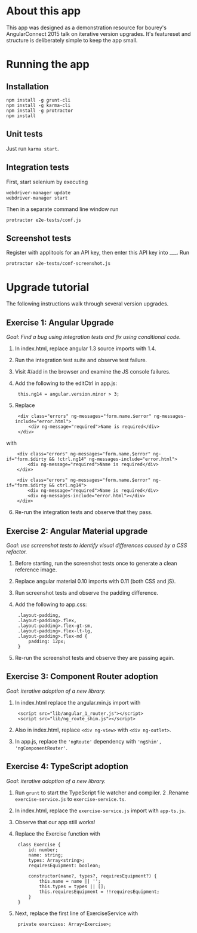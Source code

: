 # About this app

This app was designed as a demonstration resource for bourey's AngularConnect 2015 talk on iterative 
version upgrades.  It's featureset and structure is deliberately simple to keep the app small.


# Running the app

## Installation

```
npm install -g grunt-cli
npm install -g karma-cli
npm install -g protractor
npm install
```

## Unit tests

Just run `karma start`.

## Integration tests

First, start selenium by executing

```
webdriver-manager update
webdriver-manager start
```

Then in a separate command line window run 
```
protractor e2e-tests/conf.js
```

## Screenshot tests

Register with applitools for an API key, then enter this API key into ___.  Run
```
protractor e2e-tests/conf-screenshot.js
```

# Upgrade tutorial

The following instructions walk through several version upgrades.


## Exercise 1: Angular Upgrade

*Goal: Find a bug using integration tests and fix using conditional code.*

1. In index.html, replace angular 1.3 source imports with 1.4.
2. Run the integration test suite and observe test failure.
3. Visit #/add in the browser and examine the JS console failures.
4. Add the following to the editCtrl in app.js:

        this.ng14 = angular.version.minor > 3;

5. Replace

        <div class="errors" ng-messages="form.name.$error" ng-messages-include="error.html">
        	<div ng-message="required">Name is required</div>
        </div>

with

        <div class="errors" ng-messages="form.name.$error" ng-if="form.$dirty && !ctrl.ng14" ng-messages-include="error.html">
        	<div ng-message="required">Name is required</div>
        </div>
        
        <div class="errors" ng-messages="form.name.$error" ng-if="form.$dirty && ctrl.ng14">
        	<div ng-message="required">Name is required</div>
        	<div ng-messages-include="error.html"></div>
        </div>

6. Re-run the integration tests and observe that they pass.


## Exercise 2: Angular Material upgrade

*Goal: use screenshot tests to identify visual differences caused by a CSS refactor.*

1. Before starting, run the screenshot tests once to generate a clean reference image.
2. Replace angular material 0.10 imports with 0.11 (both CSS and jS).
3. Run screenshot tests and observe the padding difference.
4. Add the following to app.css:

        .layout-padding, 
        .layout-padding>.flex, 
        .layout-padding>.flex-gt-sm, 
        .layout-padding>.flex-lt-lg, 
        .layout-padding>.flex-md {
        	padding: 12px;
        }

5. Re-run the screenshot tests and observe they are passing again.


## Exercise 3: Component Router adoption

*Goal: iterative adoption of a new library.*

1. In index.html replace the angular.min.js import with

        <script src="lib/angular_1_router.js"></script>
        <script src="lib/ng_route_shim.js"></script>

2. Also in index.html, replace `<div ng-view>` with `<div ng-outlet>`.
3. In app.js, replace the `'ngRoute'` dependency with `'ngShim', 'ngComponentRouter'`.


## Exercise 4: TypeScript adoption

*Goal: iterative adoption of a new library.*

1. Run `grunt` to start the TypeScript file watcher and compiler.
2 .Rename `exercise-service.js` to `exercise-service.ts`.  
3. In index.html, replace the `exercise-service.js` import with `app-ts.js`.
4. Observe that our app still works!
5. Replace the Exercise function with

        class Exercise {
            id: number;
            name: string;
            types: Array<string>;
            requiresEquipment: boolean;
        
            constructor(name?, types?, requiresEquipment?) {
                this.name = name || '';
                this.types = types || [];
                this.requiresEquipment = !!requiresEquipment;
            }
        }

6. Next, replace the first line of ExerciseService with

        private exercises: Array<Exercise>;


